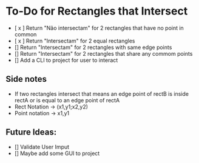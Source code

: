 # To-Do for Rectangles that Intersect

- [ x ] Return "Não intersectam" for 2 rectangles that have no point in common
- [ x ] Return "Intersectam" for 2 equal rectangles
- [] Return "Intersectam" for 2 rectangles with same edge points
- [] Return "Intersectam" for 2 rectangles that share any commom points
- [] Add a CLI to project for user to interact

## Side notes

- If two rectangles intersect that means an edge point of rectB is inside rectA or is equal to an edge point of rectA
- Rect Notation -> (x1,y1;x2,y2)
- Point notation -> x1,y1

## Future Ideas:

- [] Validate User Imput
- [] Maybe add some GUI to project
